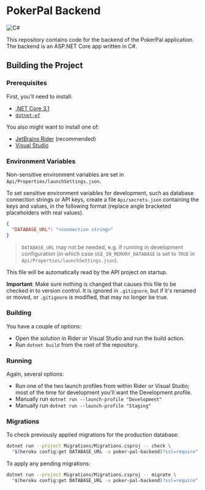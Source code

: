 # PokerPal Backend

![C#](https://github.com/PokerPal/poker-pal-backend/workflows/C%23/badge.svg)

This repository contains code for the backend of the PokerPal application. The backend is an ASP.NET 
Core app written in C#.

## Building the Project

### Prerequisites

First, you'll need to install:

- [.NET Core 3.1](https://docs.microsoft.com/en-us/dotnet/core/install/sdk)
- [`dotnet-ef`](https://docs.microsoft.com/en-us/ef/core/miscellaneous/cli/dotnet)

You also might want to install one of:

- [JetBrains Rider](https://www.jetbrains.com/rider/) (recommended)
- [Visual Studio](https://visualstudio.microsoft.com/)

### Environment Variables

Non-sensitive environment variables are set in `Api/Properties/launchSettings.json`.

To set sensitive environment variables for development, such as database connection strings or API 
keys, create a file `Api/secrets.json` containing the keys and values, in the following format 
(replace angle bracketed placeholders with real values).

```json
{
  "DATABASE_URL": "<connection string>"
}
```

> `DATABASE_URL` may not be needed, e.g. if running in development configuration (in which case 
> `USE_IN_MEMORY_DATABASE` is set to `TRUE` in `Api/Properties/launchSettings.json`).

This file will be automatically read by the API project on startup.

**Important**: Make sure nothing is changed that causes this file to be checked in to version 
control. It is ignored in `.gitignore`, but if it's renamed or moved, or `.gitignore` is modified, 
that may no longer be true.

### Building

You have a couple of options:

- Open the solution in Rider or Visual Studio and run the build action.
- Run `dotnet build` from the root of the repository.

### Running

Again, several options:

- Run one of the two launch profiles from within Rider or Visual Studio; most of the time for 
  development you'll want the Development profile.
- Manually run `dotnet run --launch-profile "Development"`
- Manually run `dotnet run --launch-profile "Staging"`

### Migrations

To check previously applied migrations for the production database:

```bash
dotnet run --project Migrations/Migrations.csproj -- check \
  "$(heroku config:get DATABASE_URL -a poker-pal-backend)?ssl=require"
```

To apply any pending migrations:

```bash
dotnet run --project Migrations/Migrations.csproj -- migrate \
  "$(heroku config:get DATABASE_URL -a poker-pal-backend)?ssl=require"
```

